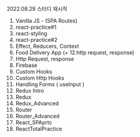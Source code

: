 2022.08.29
스터디 재시작

1. Vanilla JS - (SPA Routes)
2. react-practice#1
3. react-styling
4. react-practice#2
5. Effect, Reducers, Context
6. Food Delivery App (+ 12.http request, response)
7. Http Request, response
8. Firebase
9. Custom Hooks
10. Custom Http Hooks
11. Handling Forms ( useInput )
12. Redux Intro
13. Redux
14. Redux_Advanced
15. Router
16. Router_Advanced
17. React_SPAprtc
18. ReactTotalPractice
